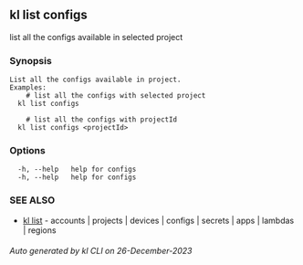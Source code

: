 ## kl list configs

list all the configs available in selected project

### Synopsis

```
List all the configs available in project.
Examples:
	# list all the configs with selected project
  kl list configs

	# list all the configs with projectId
  kl list configs <projectId>

```

### Options

```
  -h, --help   help for configs
  -h, --help   help for configs
```

### SEE ALSO

* [kl list](kl_list.md)  - accounts | projects | devices | configs | secrets | apps | lambdas | regions

###### Auto generated by kl CLI on 26-December-2023
